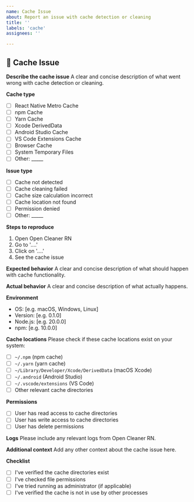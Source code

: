 ```yaml
---
name: Cache Issue
about: Report an issue with cache detection or cleaning
title: ''
labels: 'cache'
assignees: ''

---
```


## 🧹 Cache Issue

**Describe the cache issue**
A clear and concise description of what went wrong with cache detection or cleaning.

**Cache type**
- [ ] React Native Metro Cache
- [ ] npm Cache
- [ ] Yarn Cache
- [ ] Xcode DerivedData
- [ ] Android Studio Cache
- [ ] VS Code Extensions Cache
- [ ] Browser Cache
- [ ] System Temporary Files
- [ ] Other: _____

**Issue type**
- [ ] Cache not detected
- [ ] Cache cleaning failed
- [ ] Cache size calculation incorrect
- [ ] Cache location not found
- [ ] Permission denied
- [ ] Other: _____

**Steps to reproduce**
1. Open Open Cleaner RN
2. Go to '....'
3. Click on '....'
4. See the cache issue

**Expected behavior**
A clear and concise description of what should happen with cache functionality.

**Actual behavior**
A clear and concise description of what actually happens.

**Environment**
- OS: [e.g. macOS, Windows, Linux]
- Version: [e.g. 0.1.0]
- Node.js: [e.g. 20.0.0]
- npm: [e.g. 10.0.0]

**Cache locations**
Please check if these cache locations exist on your system:
- [ ] `~/.npm` (npm cache)
- [ ] `~/.yarn` (yarn cache)
- [ ] `~/Library/Developer/Xcode/DerivedData` (macOS Xcode)
- [ ] `~/.android` (Android Studio)
- [ ] `~/.vscode/extensions` (VS Code)
- [ ] Other relevant cache directories

**Permissions**
- [ ] User has read access to cache directories
- [ ] User has write access to cache directories
- [ ] User has delete permissions

**Logs**
Please include any relevant logs from Open Cleaner RN.

**Additional context**
Add any other context about the cache issue here.

**Checklist**
- [ ] I've verified the cache directories exist
- [ ] I've checked file permissions
- [ ] I've tried running as administrator (if applicable)
- [ ] I've verified the cache is not in use by other processes 